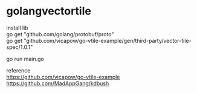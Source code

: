 # golangvectortile
install lib<br>
go get "github.com/golang/protobuf/proto"<br>
go get "github.com/vicapow/go-vtile-example/gen/third-party/vector-tile-spec/1.0.1"<br>

go run main.go

reference<br>
https://github.com/vicapow/go-vtile-example<br>
https://github.com/MadAppGang/kdbush
